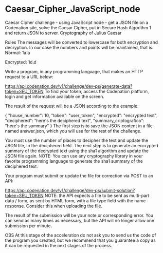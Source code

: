 # Caesar_Cipher_JavaScript_node
Caesar Cipher challenge - using JavaScript node - get a JSON file on a Codenation site, solve the Caesar Cipher, put in Secure Hash Algorithm 1 and return JSON to server.
Cryptography of Julius Caesar

Rules
The messages will be converted to lowercase for both encryption and decryption.
In our case the numbers and points will be maintained, that is:
Normal: 1a.a

Encrypted: 1d.d

Write a program, in any programming language, that makes an HTTP request to a URL below:

https://api.codenation.dev/v1/challenge/dev-ps/generate-data?token=SEU_TOKEN
To find your token, access the Codenation platform, login and get information available on the screen.

The result of the request will be a JSON according to the example:

{
"house_number": 10,
"token": "user_token",
"encrypted": "encrypted text",
"deciphered": "here's the deciphered text",
"summary_criptografico": "here's the summary"
}
The first step is to save the JSON content in a file named answer.json, which you will use for the rest of the challenge.

You must use the number of places to decipher the text and update the JSON file, in the deciphered field. The next step is to generate an encrypted summary of the decrypted text using the sha1 algorithm and update the JSON file again. NOTE: You can use any cryptography library in your favorite programming language to generate the sha1 summary of the deciphered text.

Your program must submit or update the file for correction via POST to an API:

https://api.codenation.dev/v1/challenge/dev-ps/submit-solution?token=SEU_TOKEN
NOTE: the API expects a file to be sent as multi-part data / form, as sent by HTML form, with a file type field with the name response. Consider this when uploading the file.

The result of the submission will be your note or corresponding error. You can send as many times as necessary, but the API will no longer allow one submission per minute.

OBS
At this stage of the acceleration do not ask you to send us the code of the program you created, but we recommend that you guarantee a copy as it can be requested in the next stages of the process.
